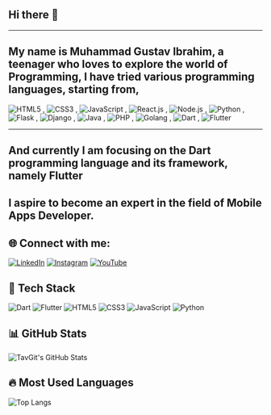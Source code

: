 ## Hi there 👋

----------------------------------------------------------------------------------

My name is Muhammad Gustav Ibrahim, a teenager who loves to explore the world of Programming,
I have tried various programming languages, starting from,
------------------------------------------------------------------------------

![HTML5](https://img.shields.io/badge/HTML5-E34F26?style=for-the-badge&logo=html5&logoColor=white) , ![CSS3](https://img.shields.io/badge/CSS3-1572B6?style=for-the-badge&logo=css3&logoColor=white)  , ![JavaScript](https://img.shields.io/badge/JavaScript-F7DF1E?style=for-the-badge&logo=javascript&logoColor=black) , ![React.js](https://img.shields.io/badge/React.Js-61DAFB?style=for-the-badge&logo=react&logoColor=black) , ![Node.js](https://img.shields.io/badge/Node.Js-339933?style=for-the-badge&logo=node.js&logoColor=white) , ![Python](https://img.shields.io/badge/Python-3776AB?style=for-the-badge&logo=python&logoColor=white) , ![Flask](https://img.shields.io/badge/Flask-000000?style=for-the-badge&logo=flask&logoColor=white) , ![Django](https://img.shields.io/badge/Django-092E20?style=for-the-badge&logo=django&logoColor=white) , ![Java](https://img.shields.io/badge/Java-007396?style=for-the-badge&logo=java&logoColor=white) , ![PHP](https://img.shields.io/badge/PHP-777BB4?style=for-the-badge&logo=php&logoColor=white) , ![Golang](https://img.shields.io/badge/Go-00ADD8?style=for-the-badge&logo=go&logoColor=white) , ![Dart](https://img.shields.io/badge/Dart-0175C2?style=for-the-badge&logo=dart&logoColor=white) , ![Flutter](https://img.shields.io/badge/Flutter-02569B?style=for-the-badge&logo=flutter&logoColor=white)        


--------------------------------------------------------------------------------------------------


And currently I am focusing on the Dart programming language and its framework, namely Flutter
----------------------------------------------------------------------------------------------------

I aspire to become an expert in the field of Mobile Apps Developer.
---------------------------------------------------------------------------

## 🌐 Connect with me:

[![LinkedIn](https://img.shields.io/badge/LinkedIn-0077B5?style=for-the-badge&logo=linkedin&logoColor=white)](https://www.linkedin.com/in/muhammad-gustav-ibrahim-7a2a01293/)
[![Instagram](https://img.shields.io/badge/Instagram-E4405F?style=for-the-badge&logo=instagram&logoColor=white)](https://www.instagram.com/mhmmdgustavibrm_tech/)
[![YouTube](https://img.shields.io/badge/YouTube-FF0000?style=for-the-badge&logo=youtube&logoColor=white)](https://www.youtube.com/@GustavIbrahim)



## 🚀 Tech Stack
![Dart](https://img.shields.io/badge/Dart-0175C2?style=for-the-badge&logo=dart&logoColor=white)
![Flutter](https://img.shields.io/badge/Flutter-02569B?style=for-the-badge&logo=flutter&logoColor=white)
![HTML5](https://img.shields.io/badge/HTML5-E34F26?style=for-the-badge&logo=html5&logoColor=white)
![CSS3](https://img.shields.io/badge/CSS3-1572B6?style=for-the-badge&logo=css3&logoColor=white)
![JavaScript](https://img.shields.io/badge/JavaScript-F7DF1E?style=for-the-badge&logo=javascript&logoColor=black)
![Python](https://img.shields.io/badge/Python-3776AB?style=for-the-badge&logo=python&logoColor=white)

## 📊 GitHub Stats
![TavGit's GitHub Stats](https://github-readme-stats.vercel.app/api?username=TavGit&show_icons=true&theme=tokyonight)


## 🔥 Most Used Languages
![Top Langs](https://github-readme-stats.vercel.app/api/top-langs/?username=TavGit&layout=compact&hide=php,c,cpp,java,typescript&theme=tokyonight)


